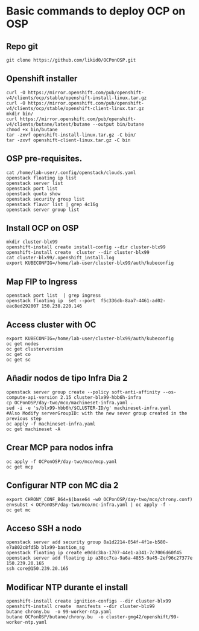 # Basic commands to deploy OCP on OSP

## Repo git
```
git clone https://github.com/likid0/OCPonOSP.git
```

## Openshift installer 
```
curl -O https://mirror.openshift.com/pub/openshift-v4/clients/ocp/stable/openshift-install-linux.tar.gz
curl -O https://mirror.openshift.com/pub/openshift-v4/clients/ocp/stable/openshift-client-linux.tar.gz
mkdir bin/
curl https://mirror.openshift.com/pub/openshift-v4/clients/butane/latest/butane --output bin/butane
chmod +x bin/butane
tar -zxvf openshift-install-linux.tar.gz -C bin/
tar -zxvf openshift-client-linux.tar.gz -C bin
```

## OSP pre-requisites.

```
cat /home/lab-user/.config/openstack/clouds.yaml
openstack floating ip list
openstack server list
openstack port list
openstack quota show
openstack security group list
openstack flavor list | grep 4c16g
openstack server group list
```

## Install OCP on OSP

```
mkdir cluster-blx99
openshift-install create install-config --dir cluster-blx99
openshift-install create  cluster --dir cluster-blx99
cat cluster-blx99/.openshift_install.log
export KUBECONFIG=/home/lab-user/cluster-blx99/auth/kubeconfig
```

## Map FIP to Ingress
```
openstack port list  | grep ingress
openstack floating ip  set --port  f5c336db-8aa7-4461-ad02-eac8ed292007 150.238.220.146
```
## Access cluster with OC
```
export KUBECONFIG=/home/lab-user/cluster-blx99/auth/kubeconfig
oc get nodes
oc get clusterversion
oc get co
oc get sc
```

## Añadir nodos de tipo Infra Dia 2
```
openstack server group create --policy soft-anti-affinity --os-compute-api-version 2.15 cluster-blx99-hbb6h-infra
cp OCPonOSP/day-two/mco/machineset-infra.yaml .
sed -i -e 's/blx99-hbb6h/$CLUSTER-ID/g' machineset-infra.yaml
#Also Modify serverGroupID: with the new sever group created in the previous step
oc apply -f machineset-infra.yaml
oc get machineset -A
```

## Crear MCP para nodos infra
```
oc apply -f OCPonOSP/day-two/mco/mcp.yaml
oc get mcp
```
## Configurar NTP con MC dia 2
```
export CHRONY_CONF_B64=$(base64 -w0 OCPonOSP/day-two/mco/chrony.conf)
envsubst < OCPonOSP/day-two/mco/mc-infra.yaml | oc apply -f -
oc get mc
```

## Acceso SSH a nodo
```
openstack server add security group 8a1d2214-054f-4f1e-b580-e7a802c8fd5b blx99-bastion_sg
openstack floating ip create e0ddc3ba-1707-44e1-a341-7c7006d60f45
openstack server add floating ip a38cc7ca-9a6a-4855-9a45-2ef96c27377e 150.239.20.165
ssh core@150.239.20.165
```

## Modificar NTP durante el install
```
openshift-install create ignition-configs --dir cluster-blx99
openshift-install create  manifests --dir cluster-blx99
butane chrony.bu  -o 99-worker-ntp.yaml
butane OCPonOSP/butane/chrony.bu  -o cluster-gmg42/openshift/99-worker-ntp.yaml
```
